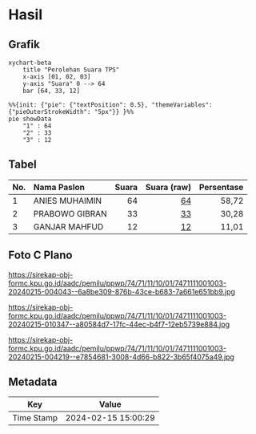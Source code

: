 # Hasil

## Grafik

```mermaid
xychart-beta
    title "Perolehan Suara TPS"
    x-axis [01, 02, 03]
    y-axis "Suara" 0 --> 64
    bar [64, 33, 12]
```

```mermaid
%%{init: {"pie": {"textPosition": 0.5}, "themeVariables": {"pieOuterStrokeWidth": "5px"}} }%%
pie showData
    "1" : 64
    "2" : 33
    "3" : 12
```

## Tabel

| No. | Nama Paslon    | Suara | Suara (raw) | Persentase |
|:--- |:-------------- | -----:| -----------:| ----------:|
| 1   | ANIES MUHAIMIN | 64    | [64][p-1]   | 58,72      |
| 2   | PRABOWO GIBRAN | 33    | [33][p-2]   | 30,28      |
| 3   | GANJAR MAHFUD  | 12    | [12][p-3]   | 11,01      |


[p-1]: https://github.com/gigit-pemilu/pemilu-2024-74-sulawesi-tenggara/blob/main/pilpres/hitung-suara/sub/74-sulawesi-tenggara/sub/71-kota-kendari/sub/11-nambo/sub/1001-tobimeita/sub/003-tps/sub/paslon-1.txt
[p-2]: https://github.com/gigit-pemilu/pemilu-2024-74-sulawesi-tenggara/blob/main/pilpres/hitung-suara/sub/74-sulawesi-tenggara/sub/71-kota-kendari/sub/11-nambo/sub/1001-tobimeita/sub/003-tps/sub/paslon-2.txt
[p-3]: https://github.com/gigit-pemilu/pemilu-2024-74-sulawesi-tenggara/blob/main/pilpres/hitung-suara/sub/74-sulawesi-tenggara/sub/71-kota-kendari/sub/11-nambo/sub/1001-tobimeita/sub/003-tps/sub/paslon-3.txt

## Foto C Plano

https://sirekap-obj-formc.kpu.go.id/aadc/pemilu/ppwp/74/71/11/10/01/7471111001003-20240215-004043--6a8be309-876b-43ce-b683-7a661e651bb9.jpg

https://sirekap-obj-formc.kpu.go.id/aadc/pemilu/ppwp/74/71/11/10/01/7471111001003-20240215-010347--a80584d7-17fc-44ec-b4f7-12eb5739e884.jpg

https://sirekap-obj-formc.kpu.go.id/aadc/pemilu/ppwp/74/71/11/10/01/7471111001003-20240215-004219--e7854681-3008-4d66-b822-3b65f4075a49.jpg


## Metadata

| Key        | Value               |
| ---------- | ------------------- |
| Time Stamp | 2024-02-15 15:00:29 |



